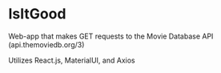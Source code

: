 # IsItGood

Web-app that makes GET requests to the Movie Database API (api.themoviedb.org/3)

Utilizes React.js, MaterialUI, and Axios
